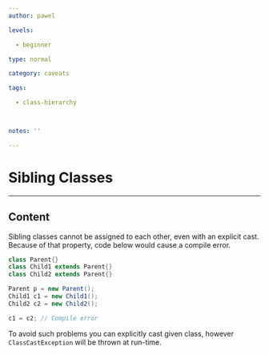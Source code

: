 ```yaml
---
author: pawel

levels:

  - beginner

type: normal

category: caveats

tags:

  - class-hierarchy



notes: ''

---
```


# Sibling Classes

---

## Content

Sibling classes cannot be assigned to each other, even with an explicit cast.
Because of that property, code below would cause a compile error.

```java
class Parent{}
class Child1 extends Parent{}
class Child2 extends Parent{}

Parent p = new Parent();
Child1 c1 = new Child1();
Child2 c2 = new Child2();

c1 = c2; // Compile error
```

To avoid such problems you can explicitly cast given class, however `ClassCastException` will be thrown at run-time.
